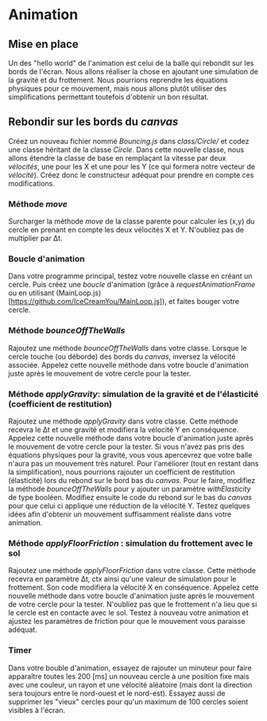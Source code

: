 # Animation

## Mise en place

Un des "hello world" de l'animation est celui de la balle qui rebondit sur les bords de l'écran. Nous allons réaliser la chose en ajoutant une simulation de la gravité et du frottement. Nous pourrions reprendre les équations physiques pour ce mouvement,  mais nous allons plutôt utiliser des simplifications permettant toutefois d'obtenir un bon résultat.

## Rebondir sur les bords du *canvas*
Créez un nouveau fichier nommé *Bouncing.js* dans *class/Circle/* et codez une classe héritant de la classe *Circle*.  Dans cette nouvelle classe, nous allons étendre la classe de base en remplaçant la vitesse par deux *vélocités*, une pour les X et une pour les Y (ce qui formera notre vecteur de *vélocité*). Créez donc le constructeur adéquat pour prendre en compte ces modifications.

### Méthode *move*
Surcharger la méthode *move* de la classe parente pour calculer les (x,y) du cercle en prenant en compte les deux vélocités X et Y. N'oubliez pas de multiplier par Δt. 

### Boucle d'animation
Dans votre programme principal, testez votre nouvelle classe en créant un cercle. Puis créez une *boucle* d'animation (grâce à *requestAnimationFrame* ou en utilisant (MainLoop.js)[https://github.com/IceCreamYou/MainLoop.js]), et faites bouger votre cercle. 

### Méthode *bounceOffTheWalls*

Rajoutez une méthode *bounceOffTheWalls* dans votre classe. Lorsque le cercle touche (ou déborde) des bords du *canvas*, inversez la vélocité associée.  Appelez cette nouvelle méthode dans votre boucle d'animation juste après le mouvement de votre cercle pour la tester.

### Méthode *applyGravity*: simulation de la gravité et de l'élasticité (coefficient de restitution)

Rajoutez une méthode *applyGravity* dans votre classe. Cette méthode recevra le Δt et une gravité et modifiera la vélocité Y en conséquence. Appelez cette nouvelle méthode dans votre boucle d'animation juste après le mouvement de votre cercle pour la tester. Si vous n'avez pas pris des équations physiques pour la gravité, vous vous apercevrez que votre balle n'aura pas un mouvement très naturel.  Pour l'améliorer (tout en restant dans la simplification), nous pourrions rajouter un coefficient de restitution (élasticité) lors du rebond sur le bord bas du *canvas*. Pour le faire, modifiez la méthode *bounceOffTheWalls* pour y ajouter un paramètre *withElasticity* de type booléen. Modifiez ensuite le code du rebond sur le bas du *canvas* pour que celui ci applique une réduction de la vélocité Y.  Testez quelques idées afin d'obtenir un mouvement suffisamment réaliste dans votre animation.

### Méthode *applyFloorFriction* : simulation du frottement avec le sol
Rajoutez une méthode *applyFloorFriction* dans votre classe. Cette méthode recevra en paramètre Δt, ctx ainsi qu'une valeur de simulation pour le frottement. Son code modifiera la vélocité X en conséquence. Appelez cette nouvelle méthode dans votre boucle d'animation juste après le mouvement de votre cercle pour la tester. N'oubliez pas que le frottement n'a lieu que si le cercle est en contacte avec le sol. Testez à nouveau votre animation et ajustez les paramètres de friction pour que le mouvement vous paraisse adéquat.

### Timer
Dans votre bouble d'animation, essayez de rajouter un minuteur pour faire apparaître toutes les 200 [ms] un nouveau cercle à une position fixe mais avec une couleur, un rayon et une vélocité aléatoire (mais dont la direction sera toujours entre le nord-ouest et le nord-est). Essayez aussi de supprimer les "vieux" cercles pour qu'un maximum de 100 cercles soient visibles à l'écran.
